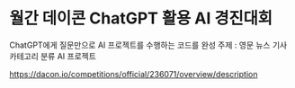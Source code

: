 # 월간 데이콘 ChatGPT 활용 AI 경진대회

ChatGPT에게 질문만으로 AI 프로젝트를 수행하는 코드를 완성
주제 : 영문 뉴스 기사 카테고리 분류 AI 프로젝트

https://dacon.io/competitions/official/236071/overview/description
